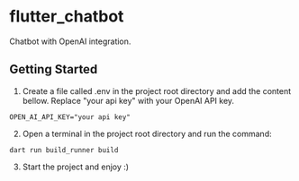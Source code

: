 # flutter_chatbot

Chatbot with OpenAI integration.

## Getting Started

1. Create a file called .env in the project root directory and add the content bellow. Replace "your api key" with your OpenAI API key.

```
OPEN_AI_API_KEY="your api key"
```

2. Open a terminal in the project root directory and run the command:

```
dart run build_runner build
```

3. Start the project and enjoy :)
